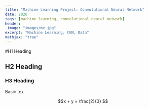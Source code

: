 ```yaml
---
title: "Machine Learning Project: Convolutional Neural Network"
date: 2020
tags: [machine learning, convolutional neural network]
header:
 image: "images/me.jpg"
excerpt: "Machine Learning, CNN, Data"
mathjax: "true"
---
```


#H1 Heading

## H2 Heading

### H3 Heading

Basic tex

$$x + y = \frac{2}{3} $$
